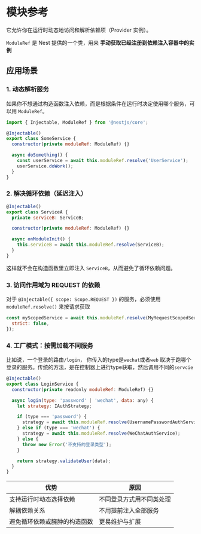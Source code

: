 # 模块参考

它允许你在运行时动态地访问和解析依赖项（Provider 实例）。

`ModuleRef` 是 Nest 提供的一个类，用来 **手动获取已经注册到依赖注入容器中的实例**



## 应用场景

### 1. 动态解析服务

如果你不想通过构造函数注入依赖，而是根据条件在运行时决定使用哪个服务，可以用 `ModuleRef`。

```js
import { Injectable, ModuleRef } from '@nestjs/core';

@Injectable()
export class SomeService {
  constructor(private moduleRef: ModuleRef) {}

  async doSomething() {
    const userService = await this.moduleRef.resolve('UserService');
    userService.doWork();
  }
}
```

### 2. 解决循环依赖（延迟注入）

```js
@Injectable()
export class ServiceA {
  private serviceB: ServiceB;

  constructor(private moduleRef: ModuleRef) {}

  async onModuleInit() {
    this.serviceB = await this.moduleRef.resolve(ServiceB);
  }
}
```

这样就不会在构造函数里立即注入 `ServiceB`，从而避免了循环依赖问题。



### 3. 访问作用域为 REQUEST 的依赖

对于 `@Injectable({ scope: Scope.REQUEST })` 的服务，必须使用 `moduleRef.resolve()` 来按请求获取

```js
const myScopedService = await this.moduleRef.resolve(MyRequestScopedService, {
  strict: false,
});
```



### 4. 工厂模式：按需加载不同服务

比如说，一个登录的路由`/login`， 你传入的type是`wechat`或者`web` 取决于跑哪个登录的服务。传统的方法，是在控制器上进行type获取，然后调用不同的`servcie`



```js
@Injectable()
export class LoginService {
  constructor(private readonly moduleRef: ModuleRef) {}

  async login(type: 'password' | 'wechat', data: any) {
    let strategy: IAuthStrategy;

    if (type === 'password') {
      strategy = await this.moduleRef.resolve(UsernamePasswordAuthService);
    } else if (type === 'wechat') {
      strategy = await this.moduleRef.resolve(WeChatAuthService);
    } else {
      throw new Error('不支持的登录类型');
    }

    return strategy.validateUser(data);
  }
}
```

| 优势                         | 原因                     |
| ---------------------------- | ------------------------ |
| 支持运行时动态选择依赖       | 不同登录方式用不同类处理 |
| 解耦依赖关系                 | 不用提前注入全部服务     |
| 避免循环依赖或臃肿的构造函数 | 更易维护与扩展           |
